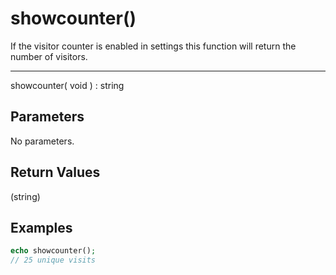 # showcounter()

If the visitor counter is enabled in settings this function will return the number of visitors.

---

showcounter( void ) : string

## Parameters

No parameters.

## Return Values

(string)

## Examples

```php
echo showcounter();
// 25 unique visits
```

